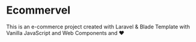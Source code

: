 # Ecommervel
This is an e-commerce project created with Laravel & Blade Template with Vanilla JavaScript and Web Components and ❤️